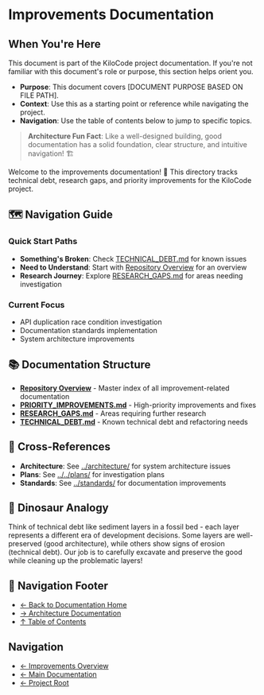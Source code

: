 # Improvements Documentation

## When You're Here

This document is part of the KiloCode project documentation. If you're not familiar with this document's role or purpose, this section helps orient you.

- **Purpose**: This document covers \[DOCUMENT PURPOSE BASED ON FILE PATH].
- **Context**: Use this as a starting point or reference while navigating the project.
- **Navigation**: Use the table of contents below to jump to specific topics.

> **Architecture Fun Fact**: Like a well-designed building, good documentation has a solid foundation, clear structure, and intuitive navigation! 🏗️

Welcome to the improvements documentation! 🚀 This directory tracks technical debt, research gaps,
and priority improvements for the KiloCode project.

## 🗺️ Navigation Guide

### Quick Start Paths

- **Something's Broken**: Check [TECHNICAL\_DEBT.md](TECHNICAL_DEBT.md) for known issues
- **Need to Understand**: Start with [Repository Overview](README.md) for an overview
- **Research Journey**: Explore [RESEARCH\_GAPS.md](RESEARCH_GAPS.md) for areas needing investigation

### Current Focus
- API duplication race condition investigation
- Documentation standards implementation
- System architecture improvements

## 📚 Documentation Structure

- **[Repository Overview](README.md)** - Master index of all improvement-related documentation
- **[PRIORITY\_IMPROVEMENTS.md](PRIORITY_IMPROVEMENTS.md)** - High-priority improvements and fixes
- **[RESEARCH\_GAPS.md](RESEARCH_GAPS.md)** - Areas requiring further research
- **[TECHNICAL\_DEBT.md](TECHNICAL_DEBT.md)** - Known technical debt and refactoring needs

## 🔗 Cross-References

- **Architecture**: See [../architecture/](../architecture/) for system architecture issues
- **Plans**: See [../../plans/](../../plans/) for investigation plans
- **Standards**: See [../standards/](../standards/) for documentation improvements

## 🦕 Dinosaur Analogy

Think of technical debt like sediment layers in a fossil bed - each layer represents a different era
of development decisions. Some layers are well-preserved (good architecture), while others show
signs of erosion (technical debt). Our job is to carefully excavate and preserve the good while
cleaning up the problematic layers!

## 🧭 Navigation Footer
- [← Back to Documentation Home](../README.md)
- [→ Architecture Documentation](../architecture/README.md)
- [↑ Table of Contents](../README.md)

## Navigation

- [← Improvements Overview](README.md)
- [← Main Documentation](../README.md)
- [← Project Root](../../README.md)
